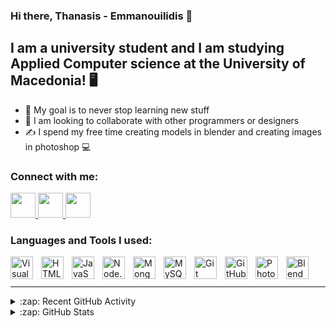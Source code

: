 ### Hi there, Thanasis - Emmanouilidis 👋 


## I am a university student and I am studying Applied Computer science at the University of Macedonia! 🖥️

- 🥅 My goal is to never stop learning new stuff 
- 🤝 I am looking to collaborate with other programmers or designers
- ✍️ I spend my free time creating models in blender and creating images in photoshop 💻

### Connect with me:

<a href= https://twitter.com/thanasis1000000/> <img width ='40px' src ='https://www.pngkey.com/png/full/2-27646_twitter-logo-png-transparent-background-logo-twitter-png.png'> </a>
<a href= https://www.linkedin.com/in/thanasis-emmanouilidis-7b6139223//> <img width ='40px' src ='https://upload.wikimedia.org/wikipedia/commons/c/ca/LinkedIn_logo_initials.png'> </a>
<a href= https://github.com/withan46/> <img width ='40px' src ='https://github.githubassets.com/images/modules/logos_page/Octocat.png'> </a>
<!-- <a href= https://www.facebook.com/profile.php?id=100052973121618/> <img width ='40px' src='https://image.similarpng.com/very-thumbnail/2020/04/Popular-facebook-Logo-png.png'> </a>
<a href= https://www.instagram.com/than_emman_//> <img width ='40px' src='https://upload.wikimedia.org/wikipedia/commons/thumb/e/e7/Instagram_logo_2016.svg/768px-Instagram_logo_2016.svg.png'> </a> -->


### Languages and Tools I used:

<img align="left" alt="Visual Studio Code" width="36px" src="https://cdn.jsdelivr.net/gh/devicons/devicon/icons/vscode/vscode-original.svg" style="padding-right:10px;" />
<img align="left" alt="HTML5" width="36px" src="https://cdn.jsdelivr.net/gh/devicons/devicon/icons/html5/html5-original.svg" style="padding-right:10px;" />
<img align="left" alt="JavaScript" width="36px" src="https://cdn.jsdelivr.net/gh/devicons/devicon/icons/javascript/javascript-original.svg" style="padding-right:10px;" />
<img align="left" alt="Node.js" width="36px" src="https://cdn.jsdelivr.net/gh/devicons/devicon/icons/nodejs/nodejs-original.svg" style="padding-right:10px;" />
<img align="left" alt="MongoDB" width="36px" src="https://cdn.jsdelivr.net/gh/devicons/devicon/icons/mongodb/mongodb-original.svg" style="padding-right:10px;" />
<img align="left" alt="MySQL" width="36px" src="https://cdn.jsdelivr.net/gh/devicons/devicon/icons/mysql/mysql-original.svg" style="padding-right:10px;" />
<img align="left" alt="Git" width="36px" src="https://cdn.jsdelivr.net/gh/devicons/devicon/icons/git/git-original.svg" style="padding-right:10px;" />
<img align="left" alt="GitHub" width="36px" src="https://user-images.githubusercontent.com/3369400/139448065-39a229ba-4b06-434b-bc67-616e2ed80c8f.png" style="padding-right:10px;" />
<img align="left" alt="Photoshop" width="36px" src="https://logosmarcas.net/wp-content/uploads/2020/11/Adobe-Photoshop-Logo-2019-2020.jpg" style="padding-right:10px;" />
<img align="left" alt="Blender" width="36px" src="https://pngset.com/images/logo-blender-logo-text-number-symbol-alphabet-transparent-png-2974561.png" style="padding-right:10px;" />

<br />
<br />


---

<details>
  <summary>:zap: Recent GitHub Activity</summary>
  
<!--START_SECTION:activity-->
1. An update is expected.....
<!--END_SECTION:activity-->

</details>

<details>
  <summary>:zap: GitHub Stats</summary>

  <img align="left" alt="codeSTACKr's GitHub Stats" src="https://github-readme-stats.vercel.app/api?username=withan46&show_icons=true&hide_border=false&title_color=ff652f&icon_color=FFE400&bg_color=09131B&text_color=ffffff&border_color=0c1a25" />

</details>



